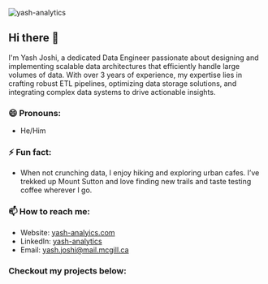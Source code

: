 <p align="left"> <img src="https://komarev.com/ghpvc/?username=yash-analytics&label=Profile%20views&color=10b40e&style=flat-square" alt="yash-analytics" /> </p>

## Hi there 👋

I'm Yash Joshi, a dedicated Data Engineer passionate about designing and implementing scalable data architectures that efficiently handle large volumes of data. With over 3 years of experience, my expertise lies in crafting robust ETL pipelines, optimizing data storage solutions, and integrating complex data systems to drive actionable insights.

### 😄 Pronouns:
- He/Him

### ⚡ Fun fact:
- When not crunching data, I enjoy hiking and exploring urban cafes. I’ve trekked up Mount Sutton and love finding new trails and taste testing coffee wherever I go.

### 📫 How to reach me:
- Website: [yash-analyics.com](https://yash-analytics.com/)
- LinkedIn: [yash-analytics](https://www.linkedin.com/in/yash-analytics/)
- Email: [yash.joshi@mail.mcgill.ca](mailto:yash.joshi@mail.mcgill.ca)

### Checkout my projects below:
